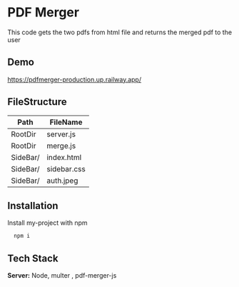 
# PDF Merger

This code gets the two pdfs from html file and returns the merged pdf to the user


## Demo

https://pdfmerger-production.up.railway.app/



## FileStructure

| Path             | FileName                                                                |
| ----------------- | ------------------------------------------------------------------ |
| RootDir | server.js |
| RootDir | merge.js |
| SideBar/ | index.html |
| SideBar/ | sidebar.css|
| SideBar/ | auth.jpeg |


## Installation

Install my-project with npm

```bash
  npm i
```
   
## Tech Stack



**Server:** Node, multer , pdf-merger-js

